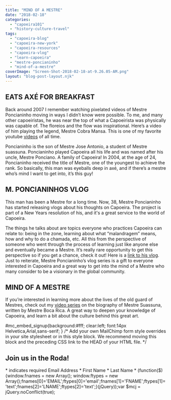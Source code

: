 ```yaml
---
title: "MIND OF A MESTRE"
date: "2018-02-18"
categories: 
  - "capoeira101"
  - "history-culture-travel"
tags: 
  - "capoeira-blog"
  - "capoeira-new-york"
  - "capoeira-resources"
  - "capoeira-vlog"
  - "learn-capoeira"
  - "mestre-poncianinho"
  - "mind-of-a-mestre"
coverImage: "Screen-Shot-2018-02-18-at-9.26.05-AM.png"
layout: "blog-post-layout.njk"
---
```


## EATS AXÉ FOR BREAKFAST

Back around 2007 I remember watching pixelated videos of Mestre Poncianinho moving in ways I didn’t know were possible. To me, and many other capoeiristas, he was near the top of what a Capoeirista was physically was capable of. The floreios and the flow was inspirational. Here’s a video of him playing the legend, Mestre Cobra Mansa. This is one of my favorite youtube [videos](https://www.youtube.com/watch?v=HgJcdbVYggE) of all time.

Poncianinho is the son of Mestre Jose Antonio, a student of Mestre suassuna. Poncianinho played Capoeira all his life and was named after his uncle, Mestre Ponciano. A family of Capoeira! In 2004, at the age of 24, Poncianinho received the title of Mestre, one of the youngest to achieve the rank. So basically, this man was eyeballs deep in axé, and if there’s a mestre who’s mind I want to get into, it’s this guy!

## M. PONCIANINHOS VLOG

This man has been a Mestre for a long time. Now, 38, Mestre Poncianinho has started releasing vlogs about his thoughts on Capoeira. The project is part of a New Years resolution of his, and it's a great service to the world of Capoeira.

The things he talks about are topics everyone who practices Capoeira can relate to: being in the zone, learning about what “malandragem” means, how and why to do a chamada, etc. All this from the perspective of someone who went through the process of learning just like anyone else and eventually became a Mestre. It’s really rare opportunity to get this perspective so if you get a chance, check it out! Here is a [link to his vlog](https://www.youtube.com/watch?v=ESiEStGWp90). Just to reiterate, Mestre Poncianinho’s vlog series is a gift to everyone interested in Capoeira and a great way to get into the mind of a Mestre who many consider to be a visionary in the global community.

## MIND OF A MESTRE

If you’re interested in learning more about the lives of the old guard of Mestres, check out my [video series](https://www.youtube.com/watch?v=BnqgiTmIGYQ) on the biography of Mestre Suassuna, written by Mestre Boca Rica. A great way to deepen your knowledge of Capoeira, and learn a bit about the culture behind this great art.

#mc\_embed\_signup{background:#fff; clear:left; font:14px Helvetica,Arial,sans-serif; } /\* Add your own MailChimp form style overrides in your site stylesheet or in this style block. We recommend moving this block and the preceding CSS link to the HEAD of your HTML file. \*/

## Join us in the Roda!

\* indicates required Email Address \* First Name \* Last Name \* (function($) {window.fnames = new Array(); window.ftypes = new Array();fnames\[0\]='EMAIL';ftypes\[0\]='email';fnames\[1\]='FNAME';ftypes\[1\]='text';fnames\[2\]='LNAME';ftypes\[2\]='text';}(jQuery));var $mcj = jQuery.noConflict(true);

